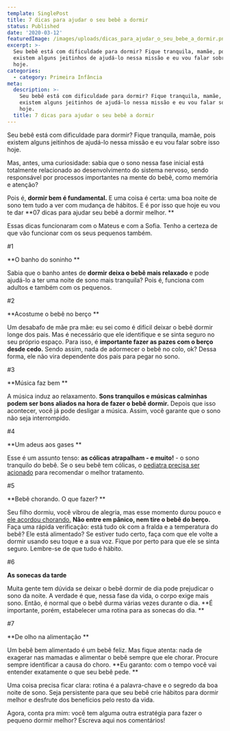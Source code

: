```yaml
---
template: SinglePost
title: 7 dicas para ajudar o seu bebê a dormir
status: Published
date: '2020-03-12'
featuredImage: /images/uploads/dicas_para_ajudar_o_seu_bebe_a_dormir.png
excerpt: >-
  Seu bebê está com dificuldade para dormir? Fique tranquila, mamãe, pois
  existem alguns jeitinhos de ajudá-lo nessa missão e eu vou falar sobre isso
  hoje.
categories:
  - category: Primeira Infância
meta:
  description: >-
    Seu bebê está com dificuldade para dormir? Fique tranquila, mamãe, pois
    existem alguns jeitinhos de ajudá-lo nessa missão e eu vou falar sobre isso
    hoje.
  title: 7 dicas para ajudar o seu bebê a dormir
---
```

Seu bebê está com dificuldade para dormir? Fique tranquila, mamãe, pois existem alguns jeitinhos de ajudá-lo nessa missão e eu vou falar sobre isso hoje.

Mas, antes, uma curiosidade: sabia que o sono nessa fase inicial está totalmente relacionado ao desenvolvimento do sistema nervoso, sendo responsável por processos importantes na mente do bebê, como memória e atenção?

Pois é, **dormir bem é fundamental.** E uma coisa é certa: uma boa noite de sono tem tudo a ver com mudança de hábitos. E é por isso que hoje eu vou te dar **07 dicas para ajudar seu bebê a dormir melhor.
**

Essas dicas funcionaram com o Mateus e com a Sofia. Tenho a certeza de que vão funcionar com os seus pequenos também.

\#1

**O banho do soninho
**

Sabia que o banho antes de **dormir deixa o bebê mais relaxado** e pode ajudá-lo a ter uma noite de sono mais tranquila? Pois é, funciona com adultos e também com os pequenos. 

\#2

**Acostume o bebê no berço
**

Um desabafo de mãe pra mãe: eu sei como é difícil deixar o bebê dormir longe dos pais. Mas é necessário que ele identifique e se sinta seguro no seu próprio espaço. Para isso, é **importante fazer as pazes com o berço desde cedo.** Sendo assim, nada de adormecer o bebê no colo, ok? Dessa forma, ele não vira dependente dos pais para pegar no sono.

\#3

**Música faz bem
**

A música induz ao relaxamento. **Sons tranquilos e músicas calminhas podem ser bons aliados na hora de fazer o bebê dormir.** Depois que isso acontecer, você já pode desligar a música. Assim, você garante que o sono não seja interrompido.

\#4

**Um adeus aos gases
**

Esse é um assunto tenso: **as cólicas atrapalham - e muito!** - o sono tranquilo do bebê. Se o seu bebê tem cólicas, o [pediatra precisa ser acionado](https://blog.gudaboo.com.br/posts/frequencia-ideal-de-consultas-ao-pediatra/) para recomendar o melhor tratamento.

\#5

**Bebê chorando. O que fazer?
**

Seu filho dormiu, você vibrou de alegria, mas esse momento durou pouco e [ele acordou chorando.](https://blog.gudaboo.com.br/posts/o-que-fazer-quando-meu-filho-chora/) **Não entre em pânico, nem tire o bebê do berço.** Faça uma rápida verificação: está tudo ok com a fralda e a temperatura do bebê? Ele está alimentado? Se estiver tudo certo, faça com que ele volte a dormir usando seu toque e a sua voz. Fique por perto para que ele se sinta seguro. Lembre-se de que tudo é hábito.

\#6

**As sonecas da tarde**

Muita gente tem dúvida se deixar o bebê dormir de dia pode prejudicar o sono da noite. A verdade é que, nessa fase da vida, o corpo exige mais sono. Então, é normal que o bebê durma várias vezes durante o dia. **É importante, porém, estabelecer uma rotina para as sonecas do dia.
**

\#7

**De olho na alimentação
**

Um bebê bem alimentado é um bebê feliz. Mas fique atenta: nada de exagerar nas mamadas e alimentar o bebê sempre que ele chorar. Procure sempre identificar a causa do choro. **Eu garanto: com o tempo você vai entender exatamente o que seu bebê pede.
**

Uma coisa precisa ficar clara: rotina é a palavra-chave e o segredo da boa noite de sono. Seja persistente para que seu bebê crie hábitos para dormir melhor e desfrute dos benefícios pelo resto da vida.

Agora, conta pra mim: você tem alguma outra estratégia para fazer o pequeno dormir melhor? Escreva aqui nos comentários!
